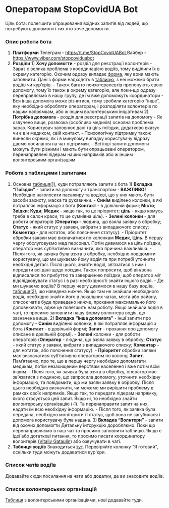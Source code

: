 # Операторам StopCovidUA Bot

Ціль бота: полегшити опрацювання вхідних запитів від людей, що потребують допомоги і тих хто хоче допомогти.   


### Опис роботи бота

1. **Платформи** Телеграм - [https://t.me/StopCovidUABot ](https://t.me/StopCovidUABot)Вайбер - [https://www.viber.com/stopcoviduabot  ](https://www.viber.com/stopcoviduabot)
2. **Розділи**  1\) **Хочу допомогти** - розділ для реєстрації волонтерів  - Зараз є велика проблема з координацією водіїв, тому виділили їх в окрему категорію. Охочим одразу випадає [форма](https://docs.google.com/forms/d/e/1FAIpQLSfUPjisnI39xO4LwuRdwDRQaBgUhNzX4Iqd3r3Brr0rnlx7Yg/viewform?fbclid=IwAR2cnYiXP3xHsF-_oCSPoJXU8IEG5OF74n5XNPLfv_P28v3TyL0J8fAmeBI), яку вони мають заповнити. Дані з форми надходять в [таблицю](https://docs.google.com/spreadsheets/d/1RRTxSYGsH50Efg0KMujm5qjAPsi3lreANW98TzddawE/edit#gid=199399399), з неї можемо брати водіїв чи кур’єрів. - Також багато психотерапевтів пропонують свою допомогу, тому їх також в окрему категорію, але поки-що одразу переправляємо в нашу групу, де їм вже допоможуть координатори - Вся інша допомога може різнитися, тому зробили категорію “інше”, яку необхідно обробляти операторам, і розподіляти волонтерів по нашим напрямкам, або ж іншим волонтерським ініціативам  2\) **Потрібна допомога** - розділ для реєстрації запитів на допомогу - Як озвучено вище, розвозка \(особливо медиків\) основна проблема зараз. Користувач заповнює дані та ціль поїздки, додатково вказує чи є він медиком, свій контакт. - Психологічну підтримку також винесли окремо, як і в минулому випадку користувачу відразу даємо посилання на чат підтримки. - Всі інші запити допомоги можуть бути різними і мають бути опрацьовані оператором, перенаправлені лідерам наших напрямків або ж іншим волонтерським організаціям

### Робота з таблицями і запитами

1. Основна [таблиця\(1\)](https://docs.google.com/spreadsheets/d/1RRTxSYGsH50Efg0KMujm5qjAPsi3lreANW98TzddawE/edit#gid=199399399), куди потрапляють запити з бота  1\) **Вкладка “Поїздки”** - запити на допомогу з транспортом  - **ВАЖЛИВО!** Необхідно наголосити пасажиру та водієві, що у них мають бути засоби захисту, маска та рукавички. - **Синім** виділено колонки, в які потрапляє інформація з бота \(**Контакт** - в довільній формі; **Місто**; **Звідки**; **Куди**; **Медик** - якщо так, то це пріоритет; **ціль** - якщо комусь треба в салон краси, то це сумнівна ціль\). - **Зелені колонки** - для роботи операторів \(**Оператор** - людина, що взяла заявку в обробку; **Статус** - який статус у заявки, вибрати з випадаючого списку; **Коментар** - для нотаток, або пояснення статусу\). - Пріоритет обробки заявки має визначатися по колонкам **Медик**, **Ціль**. В першу чергу обслуговуємо мед персонал. Потім дивимося на ціль поїздки, оператор має суб’єктивно визначити, яка причина важливіша. - Після того, як заявка була взята в обробку, необхідно повідомити користувачу, що ми шукаємо йому водія та при потребі уточнити необхідні деталі. Після цього, знайти водія, зв’язатися з ним і передати всі дані щодо поїздки. Також попросити, щоб він/вона відписалися по прибуттю та завершенню поїздки, щоб оператор міг відслідковувати статус і в разі необхідності знайти іншого водія. - Де ми шукаємо водіїв? В першу чергу дивимося в нашу базу водіїв, [таблиця\(2\)](https://docs.google.com/spreadsheets/d/1pr033YgxjrV3Wyva635rLhN11eqDoD2zBLtC7RA2M-4/edit#gid=1783757921), що наведена нижче. Якщо там не знайшли необхідного водія, необхідно знайти його в локальних чатах, міста або району, список чатів буде приведено нижче, прохання максимально його доповнювати, адже це полегшить нам роботу. Якщо знайшли водія в чаті, то просимо заповнити нашу форму волонтера водія, що зазначена вище.  2\) **Вкладка “Інша допомога”** - інші запити про допомогу  - **Синім** виділено колонки, в які потрапляє інформація з бота \(**Контакт** - в довільній формі; **Запит** - прохання про допомогу описане в довільній формі\). -  **Зелені** колонки - для роботи операторів \(**Оператор** - людина, що взяла заявку в обробку; **Статус** - який статус у заявки, вибрати з випадаючого списку; **Коментар** - для нотаток, або пояснення статусу\). - **Пріоритет** обробки заявки має визначатися суб’єктивно оператором по колонці **Запит**. Пам’ятаємо, про те, що в першу чергу необхідно допомагати медикам, потім незахищеним верствам населення і вже потім всім іншим. - Після того, як заявка була взята в обробку, оператор має зв’язатися з людиною, що запросила допомогу, уточнити необхідну інформацію, та повідомити, що ми взяли заявку в обробку. Після цього необхідно визначити, чи можемо ми вирішити проблему в рамках своїх напрямків. Якщо так, то передати лідерам напрямку, якого стосується цей запит. Якщо ні, то необхідно знайти волонтерську організацію \(-ї\). Та перенаправити запит на них, надати їм всю необхідну інформацію. - Після того, як заявка була передана, необхідно моніторити її статус, щоб вона не загубилася і допомога користувачу була надана.  3\) **Вкладка “Волнтери”** - запити від охочих допомогти  Детальну інтсрукцію доробляємо. Поки що перенаправляємо в наш чат  та просимо заповнити таблицю. Якщо є ідеї або дотаткові питання, то просимо писати координатору волонтерів \([Vitaliy Gataulin](https://t.me/VGataulin)\) або озвучувати в чаті.  
2. **Таблиця водіїв**  Знаходиться [тут](https://docs.google.com/spreadsheets/d/1pr033YgxjrV3Wyva635rLhN11eqDoD2zBLtC7RA2M-4/edit#gid=1783757921). Перевіряйте колонку "Я готовий", оскільки туди можуть додаватися кур'єри.

### Список чатів водіїв

Додавайте сюди посилання на чати або додатки, де ви знаходите водіїв.

### Список волонтерських організацій

[Таблиця](https://docs.google.com/spreadsheets/d/10Yt17F3iB00pqf7DXrVjFYvW0qILdoHUajBujI_EGrQ/edit#gid=0) з волонтерськими організаціями, нові додавайте туди.

